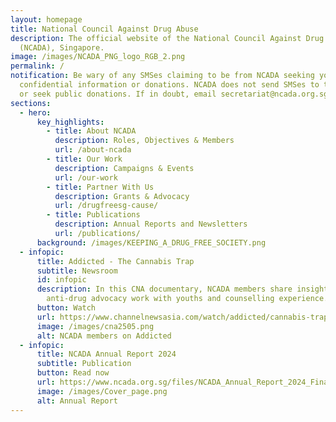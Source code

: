 ```yaml
---
layout: homepage
title: National Council Against Drug Abuse
description: The official website of the National Council Against Drug Abuse
  (NCADA), Singapore.
image: /images/NCADA_PNG_logo_RGB_2.png
permalink: /
notification: Be wary of any SMSes claiming to be from NCADA seeking your
  confidential information or donations. NCADA does not send SMSes to the public
  or seek public donations. If in doubt, email secretariat@ncada.org.sg.
sections:
  - hero:
      key_highlights:
        - title: About NCADA
          description: Roles, Objectives & Members
          url: /about-ncada
        - title: Our Work
          description: Campaigns & Events
          url: /our-work
        - title: Partner With Us
          description: Grants & Advocacy
          url: /drugfreesg-cause/
        - title: Publications
          description: Annual Reports and Newsletters
          url: /publications/
      background: /images/KEEPING_A_DRUG_FREE_SOCIETY.png
  - infopic:
      title: Addicted - The Cannabis Trap
      subtitle: Newsroom
      id: infopic
      description: In this CNA documentary, NCADA members share insights from their
        anti-drug advocacy work with youths and counselling experience.
      button: Watch
      url: https://www.channelnewsasia.com/watch/addicted/cannabis-trap-5146341
      image: /images/cna2505.png
      alt: NCADA members on Addicted
  - infopic:
      title: NCADA Annual Report 2024
      subtitle: Publication
      button: Read now
      url: https://www.ncada.org.sg/files/NCADA_Annual_Report_2024_Final_compressed.pdf
      image: /images/Cover_page.png
      alt: Annual Report
---
```

